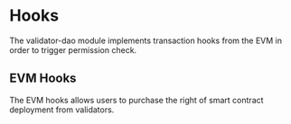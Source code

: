 <!--
order: 1
-->

# Hooks

The validator-dao module implements transaction hooks from the EVM in order to trigger permission check.

## EVM Hooks

The EVM hooks allows users to purchase the right of smart contract deployment from validators.
